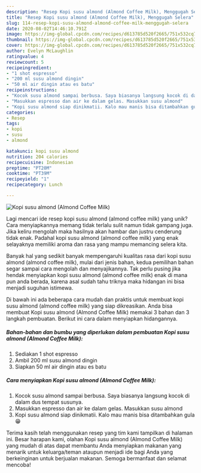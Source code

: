 ```yaml
---
description: "Resep Kopi susu almond (Almond Coffee Milk), Menggugah Selera"
title: "Resep Kopi susu almond (Almond Coffee Milk), Menggugah Selera"
slug: 114-resep-kopi-susu-almond-almond-coffee-milk-menggugah-selera
date: 2020-08-02T14:46:10.791Z
image: https://img-global.cpcdn.com/recipes/d613785d520f2665/751x532cq70/kopi-susu-almond-almond-coffee-milk-foto-resep-utama.jpg
thumbnail: https://img-global.cpcdn.com/recipes/d613785d520f2665/751x532cq70/kopi-susu-almond-almond-coffee-milk-foto-resep-utama.jpg
cover: https://img-global.cpcdn.com/recipes/d613785d520f2665/751x532cq70/kopi-susu-almond-almond-coffee-milk-foto-resep-utama.jpg
author: Evelyn McLaughlin
ratingvalue: 4
reviewcount: 5
recipeingredient:
- "1 shot espresso"
- "200 ml susu almond dingin"
- "50 ml air dingin atau es batu"
recipeinstructions:
- "Kocok susu almond sampai berbusa. Saya biasanya langsung kocok di dalam dus tempat susunya."
- "Masukkan espresso dan air ke dalam gelas. Masukkan susu almond"
- "Kopi susu almond siap dinikmatii. Kalo mau manis bisa ditambahkan gula 😁"
categories:
- Resep
tags:
- kopi
- susu
- almond

katakunci: kopi susu almond 
nutrition: 204 calories
recipecuisine: Indonesian
preptime: "PT20M"
cooktime: "PT39M"
recipeyield: "1"
recipecategory: Lunch

---
```



![Kopi susu almond (Almond Coffee Milk)](https://img-global.cpcdn.com/recipes/d613785d520f2665/751x532cq70/kopi-susu-almond-almond-coffee-milk-foto-resep-utama.jpg)

Lagi mencari ide resep kopi susu almond (almond coffee milk) yang unik? Cara menyiapkannya memang tidak terlalu sulit namun tidak gampang juga. Jika keliru mengolah maka hasilnya akan hambar dan justru cenderung tidak enak. Padahal kopi susu almond (almond coffee milk) yang enak selayaknya memiliki aroma dan rasa yang mampu memancing selera kita.



Banyak hal yang sedikit banyak mempengaruhi kualitas rasa dari kopi susu almond (almond coffee milk), mulai dari jenis bahan, kedua pemilihan bahan segar sampai cara mengolah dan menyajikannya. Tak perlu pusing jika hendak menyiapkan kopi susu almond (almond coffee milk) enak di mana pun anda berada, karena asal sudah tahu triknya maka hidangan ini bisa menjadi suguhan istimewa.


Di bawah ini ada beberapa cara mudah dan praktis untuk membuat kopi susu almond (almond coffee milk) yang siap dikreasikan. Anda bisa membuat Kopi susu almond (Almond Coffee Milk) memakai 3 bahan dan 3 langkah pembuatan. Berikut ini cara dalam menyiapkan hidangannya.

<!--inarticleads1-->

##### Bahan-bahan dan bumbu yang diperlukan dalam pembuatan Kopi susu almond (Almond Coffee Milk):

1. Sediakan 1 shot espresso
1. Ambil 200 ml susu almond dingin
1. Siapkan 50 ml air dingin atau es batu




<!--inarticleads2-->

##### Cara menyiapkan Kopi susu almond (Almond Coffee Milk):

1. Kocok susu almond sampai berbusa. Saya biasanya langsung kocok di dalam dus tempat susunya.
1. Masukkan espresso dan air ke dalam gelas. Masukkan susu almond
1. Kopi susu almond siap dinikmatii. Kalo mau manis bisa ditambahkan gula 😁




Terima kasih telah menggunakan resep yang tim kami tampilkan di halaman ini. Besar harapan kami, olahan Kopi susu almond (Almond Coffee Milk) yang mudah di atas dapat membantu Anda menyiapkan makanan yang menarik untuk keluarga/teman ataupun menjadi ide bagi Anda yang berkeinginan untuk berjualan makanan. Semoga bermanfaat dan selamat mencoba!
